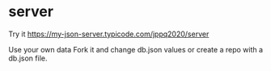 # server

Try it
https://my-json-server.typicode.com/jppq2020/server

Use your own data
Fork it and change db.json values or create a repo with a db.json file.
